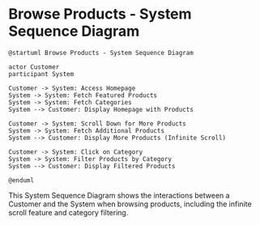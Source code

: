# Browse Products - System Sequence Diagram

```plantuml
@startuml Browse Products - System Sequence Diagram

actor Customer
participant System

Customer -> System: Access Homepage
System -> System: Fetch Featured Products
System -> System: Fetch Categories
System --> Customer: Display Homepage with Products

Customer -> System: Scroll Down for More Products
System -> System: Fetch Additional Products
System --> Customer: Display More Products (Infinite Scroll)

Customer -> System: Click on Category
System -> System: Filter Products by Category
System --> Customer: Display Filtered Products

@enduml
```

This System Sequence Diagram shows the interactions between a Customer and the System when browsing products, including the infinite scroll feature and category filtering.
